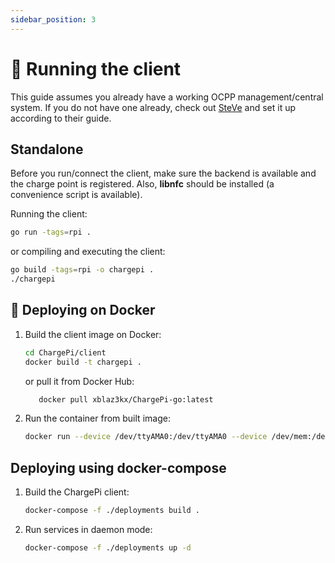 ```yaml
---
sidebar_position: 3
---
```


# 🏃 Running the client

This guide assumes you already have a working OCPP management/central system. If you do not have one already,
check out [SteVe](https://github.com/RWTH-i5-IDSG/steve) and set it up according to their guide.

## Standalone

Before you run/connect the client, make sure the backend is available and the charge point is
registered. Also, **libnfc** should be installed (a convenience script is available).

Running the client:

   ```bash
   go run -tags=rpi .
   ```

or compiling and executing the client:

   ```bash
   go build -tags=rpi -o chargepi .
   ./chargepi
   ```

## 🐳 Deploying on Docker

1. Build the client image on Docker:

   ```bash
   cd ChargePi/client
   docker build -t chargepi .
   ```

   or pull it from Docker Hub:
   ```bash
      docker pull xblaz3kx/ChargePi-go:latest 
   ```

2. Run the container from built image:

   ```bash
   docker run --device /dev/ttyAMA0:/dev/ttyAMA0 --device /dev/mem:/dev/mem --privileged chargepi
   ```

## Deploying using docker-compose

1. Build the ChargePi client:

   ```bash
   docker-compose -f ./deployments build . 
   ```

2. Run services in daemon mode:

   ```bash
   docker-compose -f ./deployments up -d
   ```